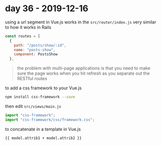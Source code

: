 # day 36 - 2019-12-16

using a url segment in Vue.js works in the `src/router/index.js`
very similar to how it works in Rails

```javascript
const routes = [
  {
    path: "/posts/show/:id",
    name: "posts-show",
    component: PostsShow
  },
```

> the problem with multi-page applications is that you need to make sure the page works when you hit refresh as you separate out the RESTful routes

to add a css framework to your Vue.js

```bash
npm install css-framework --save
```

then edit `src/views/main.js`

```javascript
import "css-framework";
import "css-framework/css/framework.css";
```

to concatenate in a template in Vue.js

```vue
{{ model.attrib1 + model.attrib2 }}
```

